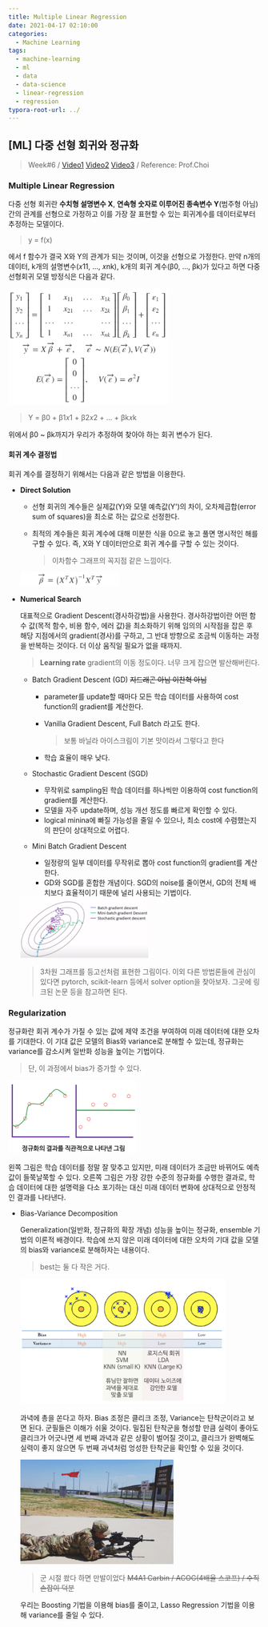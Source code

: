 ```yaml
---
title: Multiple Linear Regression
date: 2021-04-17 02:10:00
categories:
  - Machine Learning
tags:
  - machine-learning
  - ml
  - data
  - data-science
  - linear-regression
  - regression
typora-root-url: ../
---
```




## [ML] 다중 선형 회귀와 정규화

> Week#6 / [Video1](https://www.youtube.com/watch?v=evnmeTN6z5Q&list=PL1xKqHsVFgvktrttPFUK8ayVr0oTz5RoN&index=19) [Video2](https://www.youtube.com/watch?v=2jknlNEP92Y&list=PL1xKqHsVFgvktrttPFUK8ayVr0oTz5RoN&index=20) [Video3](https://www.youtube.com/watch?v=EPH7SoISuU4&list=PL1xKqHsVFgvktrttPFUK8ayVr0oTz5RoN&index=21) / Reference: Prof.Choi



### Multiple Linear Regression



 다중 선형 회귀란 **수치형 설명변수 X**, **연속형 숫자로 이루어진 종속변수 Y**(범주형 아님) 간의 관계를 선형으로 가정하고 이를 가장 잘 표현할 수 있는 회귀계수를 데이터로부터 추정하는 모델이다.

> y = f(x)

에서 f 함수가 결국 X와 Y의 관계가 되는 것이며, 이것을 선형으로 가정한다. 만약 n개의 데이터, k개의 설명변수(𝑥11, ..., 𝑥nk), k개의 회귀 계수(β0, ..., βk)가 있다고 하면 다중선형회귀 모델 방정식은 다음과 같다.

<img src="/images/post10-ml-w6/1.png" alt="1" style="zoom:33%;border:none" />



> Y = β0 + β1𝑥1 + β2𝑥2 + ... + βk𝑥k

위에서 β0 ~ βk까지가 우리가 추정하여 찾아야 하는 회귀 변수가 된다.



#### 회귀 계수 결정법

회귀 계수를 결정하기 위해서는 다음과 같은 방법을 이용한다.

- **Direct Solution**

  - 선형 회귀의 계수들은 실제값(Y)와 모델 예측값(Y')의 차이, 오차제곱합(error sum of squares)을 최소로 하는 값으로 선정한다.

  - 최적의 계수들은 회귀 계수에 대해 미분한 식을 0으로 놓고 풀면 명시적인 해를 구할 수 있다. 즉, X와 Y 데이터만으로 회귀 계수를 구할 수 있는 것이다.

    > 이차함수 그래프의 꼭지점 같은 느낌이다.

  <img src="/images/post10-ml-w6/2.png" alt="2" style="zoom:45%;border:none" />

- **Numerical Search**

  대표적으로 Gradient Descent(경사하강법)을 사용한다. 경사하강법이란 어떤 함수 값(목적 함수, 비용 함수, 에러 값)을 최소화하기 위해 임의의 시작점을 잡은 후 해당 지점에서의 gradient(경사)를 구하고, 그 반대 방향으로 조금씩 이동하는 과정을 반복하는 것이다. 더 이상 움직일 필요가 없을 때까지.

  > **Learning rate** gradient의 이동 정도이다. 너무 크게 잡으면 발산해버린다.

  - Batch Gradient Descent (GD) ~~지드래곤 아님 이찬혁 아님~~

    - parameter를 update할 때마다 모든 학습 데이터를 사용하여 cost function의 gradient를 계산한다.

    - Vanilla Gradient Descent, Full Batch 라고도 한다.

      > 보통 바닐라 아이스크림이 기본 맛이라서 그렇다고 한다

    - 학습 효율이 매우 낮다.

  - Stochastic Gradient Descent (SGD)

    - 무작위로 sampling된 학습 데이터를 하나씩만 이용하여 cost function의 gradient를 계산한다.
    - 모델을 자주 update하며, 성능 개선 정도를 빠르게 확인할 수 있다.
    - logical minina에 빠질 가능성을 줄일 수 있으나, 최소 cost에 수렴했는지의 판단이 상대적으로 어렵다.

  - Mini Batch Gradient Descent

    - 일정량의 일부 데이터를 무작위로 뽑아 cost function의 gradient를 계산한다.
    - GD와 SGD를 혼합한 개념이다. SGD의 noise를 줄이면서, GD의 전체 배치보다 효율적이기 때문에 널리 사용되는 기법이다.

  <img src="/images/post10-ml-w6/3.png" alt="3" style="zoom:25%;border:none" />

  > 3차원 그래프를 등고선처럼 표현한 그림이다. 이외 다른 방법론들에 관심이 있다면 pytorch, scikit-learn 등에서 solver option을 찾아보자. 그곳에 링크된 논문 등을 참고하면 된다.





### Regularization

정규화란 회귀 계수가 가질 수 있는 값에 제약 조건을 부여하여 미래 데이터에 대한 오차를 기대한다. 이 기대 값은 모델의 Bias와 variance로 분해할 수 있는데, 정규화는 variance를 감소시켜 일반화 성능을 높이는 기법이다.

> 단, 이 과정에서 bias가 증가할 수 있다.

<img src="/images/post10-ml-w6/4.png" alt="4" style="zoom:25%;border:none" />

왼쪽 그림은 학습 데이터를 정말 잘 맞추고 있지만, 미래 데이터가 조금만 바뀌어도 예측 값이 들쭉날쭉할 수 있다. 오른쪽 그림은 가장 강한 수준의 정규화를 수행한 결과로, 학습 데이터에 대한 설명력을 다소 포기하는 대신 미래 데이터 변화에 상대적으로 안정적인 결과를 나타낸다.



- Bias-Variance Decomposition

  Generalization(일반화, 정규화의 확장 개념) 성능을 높이는 정규화, ensemble 기법의 이론적 배경이다. 학습에 쓰지 않은 미래 데이터에 대한 오차의 기대 값을 모델의 bias와 variance로 분해하자는 내용이다.

  > best는 둘 다 작은 거다.

  <img src="/images/post10-ml-w6/5.png" alt="5" style="zoom:40%;" />

  과녁에 총을 쏜다고 하자. Bias 조정은 클리크 조정, Variance는 탄착군이라고 보면 된다. 군필들은 이해가 쉬울 것이다. 밀집된 탄착군을 형성할 만큼 실력이 좋아도 클리크가 어긋나면 세 번째 과녁과 같은 상황이 벌어질 것이고, 클리크가 완벽해도 실력이 좋지 않으면 두 번째 과녁처럼 엉성한 탄착군을 확인할 수 있을 것이다.

  <img src="/images/post10-ml-w6/4-1.png" alt="4-1" style="zoom:30%;" />

  > 군 시절 쐈다 하면 만발이었다 ~~M4A1 Carbin / ACOG(4배율 스코프) / 수직 손잡이 덕분~~

  우리는 Boosting 기법을 이용해 bias를 줄이고, Lasso Regression 기법을 이용해 variance를 줄일 수 있다.


